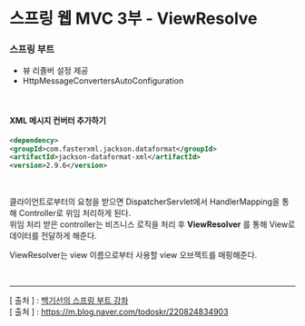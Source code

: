 스프링 웹 MVC 3부 - ViewResolve
===

### 스프링 부트
  + 뷰 리졸버 설정 제공
  + HttpMessageConvertersAutoConfiguration  
  
<br/>

#### XML 메시지 컨버터 추가하기

```xml
<dependency>
<groupId>com.fasterxml.jackson.dataformat</groupId>
<artifactId>jackson-dataformat-xml</artifactId>
<version>2.9.6</version> 
```
<br/>

클라이언트로부터의 요청을 받으면 DispatcherServlet에서 HandlerMapping을 통해 Controller로 위임 처리하게 된다.  
위임 처리 받은 controller는 비즈니스 로직을 처리 후 **ViewResolver** 를 통해 View로 데이터를 전달하게 해준다.  

ViewResolver는 view 이름으로부터 사용할 view 오브젝트를 매핑해준다.

<br/>

---
[ 출처 ] : [백기선의 스프링 부트 강좌](https://www.inflearn.com/course/%EC%8A%A4%ED%94%84%EB%A7%81%EB%B6%80%ED%8A%B8/)  
[ 출처 ] : https://m.blog.naver.com/todoskr/220824834903
